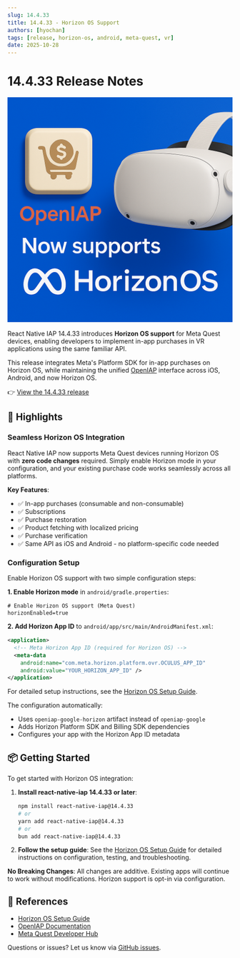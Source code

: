 ```yaml
---
slug: 14.4.33
title: 14.4.33 - Horizon OS Support
authors: [hyochan]
tags: [release, horizon-os, android, meta-quest, vr]
date: 2025-10-28
---
```


# 14.4.33 Release Notes

![Horizon OS Support](/img/horizon.png)

React Native IAP 14.4.33 introduces **Horizon OS support** for Meta Quest devices, enabling developers to implement in-app purchases in VR applications using the same familiar API.

This release integrates Meta's Platform SDK for in-app purchases on Horizon OS, while maintaining the unified [OpenIAP](https://openiap.dev) interface across iOS, Android, and now Horizon OS.

👉 [View the 14.4.33 release](https://github.com/hyochan/react-native-iap/releases/tag/14.4.33)

<!-- truncate -->

## 🚀 Highlights

### Seamless Horizon OS Integration

React Native IAP now supports Meta Quest devices running Horizon OS with **zero code changes** required. Simply enable Horizon mode in your configuration, and your existing purchase code works seamlessly across all platforms.

**Key Features**:

- ✅ In-app purchases (consumable and non-consumable)
- ✅ Subscriptions
- ✅ Purchase restoration
- ✅ Product fetching with localized pricing
- ✅ Purchase verification
- ✅ Same API as iOS and Android - no platform-specific code needed

### Configuration Setup

Enable Horizon OS support with two simple configuration steps:

**1. Enable Horizon mode** in `android/gradle.properties`:

```properties
# Enable Horizon OS support (Meta Quest)
horizonEnabled=true
```

**2. Add Horizon App ID** to `android/app/src/main/AndroidManifest.xml`:

```xml
<application>
  <!-- Meta Horizon App ID (required for Horizon OS) -->
  <meta-data
    android:name="com.meta.horizon.platform.ovr.OCULUS_APP_ID"
    android:value="YOUR_HORIZON_APP_ID" />
</application>
```

For detailed setup instructions, see the [Horizon OS Setup Guide](/docs/getting-started/setup-horizon).

The configuration automatically:

- Uses `openiap-google-horizon` artifact instead of `openiap-google`
- Adds Horizon Platform SDK and Billing SDK dependencies
- Configures your app with the Horizon App ID metadata

## 📦 Getting Started

To get started with Horizon OS integration:

1. **Install react-native-iap 14.4.33 or later**:

   ```bash
   npm install react-native-iap@14.4.33
   # or
   yarn add react-native-iap@14.4.33
   # or
   bun add react-native-iap@14.4.33
   ```

2. **Follow the setup guide**: See the [Horizon OS Setup Guide](/docs/getting-started/setup-horizon) for detailed instructions on configuration, testing, and troubleshooting.

**No Breaking Changes**: All changes are additive. Existing apps will continue to work without modifications. Horizon support is opt-in via configuration.

## 🔗 References

- [Horizon OS Setup Guide](/docs/getting-started/setup-horizon)
- [OpenIAP Documentation](https://openiap.dev)
- [Meta Quest Developer Hub](https://developer.oculus.com/)

Questions or issues? Let us know via [GitHub issues](https://github.com/hyochan/react-native-iap/issues).
